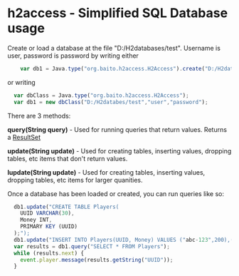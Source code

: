 # h2access - Simplified SQL Database usage
Create or load a database at the file "D:/H2databases/test". Username is user, password is password by writing either
```js
    var db1 = Java.type("org.baito.h2access.H2Access").create("D:/H2databes/test","user","password");
```
or writing
```js
  var dbClass = Java.type("org.baito.h2access.H2Access");
  var db1 = new dbClass("D:/H2databes/test","user","password");
```

There are 3 methods:

**query(String query)** - Used for running queries that return values. Returns a [ResultSet](https://docs.oracle.com/javase/7/docs/api/java/sql/ResultSet.html)

**update(String update)** - Used for creating tables, inserting values, dropping tables, etc items that don't return values.

**lupdate(String update)** - Used for creating tables, inserting values, dropping tables, etc items for larger quanities.

Once a database has been loaded or created, you can run queries like so:
```js
  db1.update("CREATE TABLE Players(
    UUID VARCHAR(30),
    Money INT,
    PRIMARY KEY (UUID)
  );");
  db1.update("INSERT INTO Players(UUID, Money) VALUES ("abc-123",200),("zyx-987",10000);")
  var results = db1.query("SELECT * FROM Players");
  while (results.next) {
    event.player.message(results.getString("UUID"));
  }
```
